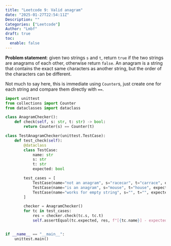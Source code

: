 ```yaml
---
title: "Leetcode 9: Valid anagram"
date: "2025-01-27T22:54:11Z"
Description: ""
Categories: ["Leetcode"]
Author: "Lmbf"
draft: true
toc:
  enable: false
---
```


**Problem statement**: given two strings `s` and `t`, return `true` if the two strings are anagrams of each other, otherwise return `false`. An anagram is a string that contains the exact same characters as another string, but the order of the characters can be different.

Not much to say here, this is immediate using `Counter`s, just create one for each string and compare them directly with `==`.

```python
import unittest
from collections import Counter
from dataclasses import dataclass

class AnagramChecker():
    def check(self, s: str, t: str) -> bool:
        return Counter(s) == Counter(t)

class TestAnagramChecker(unittest.TestCase):
    def test_check(self):
        @dataclass
        class TestCase:
            name: str
            s: str
            t: str
            expected: bool

        test_cases = [
            TestCase(name="not an anagram", s="racecar", t="carrace", expected=True),
            TestCase(name="is an anagram", s="mouse", t="house", expected=False),
            TestCase(name="works for empty string", s="", t="", expected=True)
        ]

        checker = AnagramChecker()
        for tc in test_cases:
            res = checker.check(tc.s, tc.t)
            self.assertEqual(tc.expected, res, f"[{tc.name}] - expected {tc.expected} but got {res}")


if __name__ == "__main__":
    unittest.main()
```